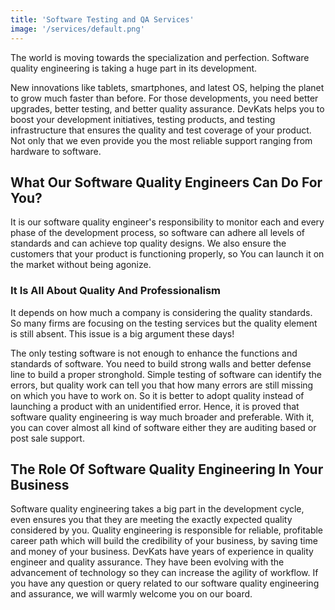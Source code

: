 ```yaml
---
title: 'Software Testing and QA Services'
image: '/services/default.png'
---
```


The world is moving towards the specialization and perfection. Software quality engineering is taking a huge part in its development.

New innovations like tablets, smartphones, and latest OS, helping the planet to grow much faster than before. For those developments, you need better upgrades, better testing, and better quality assurance. DevKats helps you to boost your development initiatives, testing products, and testing infrastructure that ensures the quality and test coverage of your product. Not only that we even provide you the most reliable support ranging from hardware to software.


## What Our Software Quality Engineers Can Do For You?

It is our software quality engineer's responsibility to monitor each and every phase of the development process, so software can adhere all levels of standards and can achieve top quality designs. We also ensure the customers that your product is functioning properly, so You can launch it on the market without being agonize.

### It Is All About Quality And Professionalism

It depends on how much a company is considering the quality standards. So many firms are focusing on the testing services but the quality element is still absent. This issue is a big argument these days!

The only testing software is not enough to enhance the functions and standards of software. You need to build strong walls and better defense line to build a proper stronghold. Simple testing of software can identify the errors, but quality work can tell you that how many errors are still missing on which you have to work on. So it is better to adopt quality instead of launching a product with an unidentified error. Hence, it is proved that software quality engineering is way much broader and preferable. With it, you can cover almost all kind of software either they are auditing based or post sale support.

## The Role Of Software Quality Engineering In Your Business

Software quality engineering takes a big part in the development cycle, even ensures you that they are meeting the exactly expected quality considered by you. Quality engineering is responsible for reliable, profitable career path which will build the credibility of your business, by saving time and money of your business. DevKats have years of experience in quality engineer and quality assurance. They have been evolving with the advancement of technology so they can increase the agility of workflow. If you have any question or query related to our software quality engineering and assurance, we will warmly welcome you on our board.